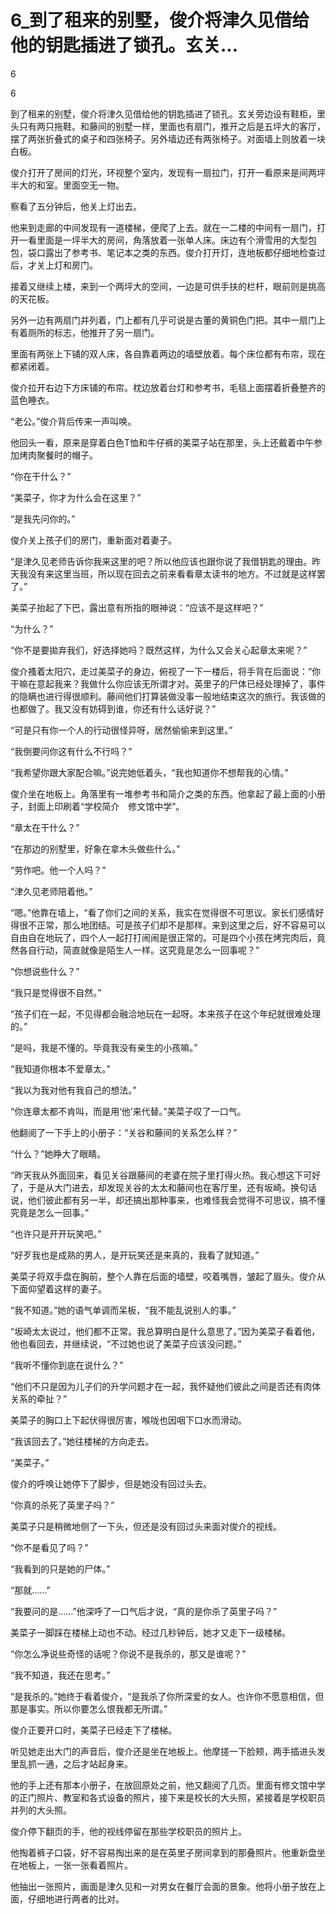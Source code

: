 # 6_到了租来的别墅，俊介将津久见借给他的钥匙插进了锁孔。玄关...

6

6

到了租来的别墅，俊介将津久见借给他的钥匙插进了锁孔。玄关旁边设有鞋柜，里头只有两只拖鞋。和藤间的别墅一样，里面也有扇门，推开之后是五坪大的客厅，摆了两张折叠式的桌子和四张椅子。另外墙边还有两张椅子。对面墙上则放着一块白板。

俊介打开了房间的灯光，环视整个室内，发现有一扇拉门，打开一看原来是间两坪半大的和室。里面空无一物。

察看了五分钟后，他关上灯出去。

他来到走廊的中间发现有一道楼梯，便爬了上去。就在一二楼的中间有一扇门，打开一看里面是一坪半大的房间，角落放着一张单人床。床边有个滑雪用的大型包包，袋口露出了参考书、笔记本之类的东西。俊介打开灯，连地板都仔细地检查过后，才关上灯和房门。

接着又继续上楼，来到一个两坪大的空间，一边是可供手扶的栏杆，眼前则是挑高的天花板。

另外一边有两扇门并列着，门上都有几乎可说是古董的黄铜色门把。其中一扇门上有着厕所的标志，他推开了另一扇门。

里面有两张上下铺的双人床，各自靠着两边的墙壁放着。每个床位都有布帘，现在都紧闭着。

俊介拉开右边下方床铺的布帘。枕边放着台灯和参考书，毛毯上面摆着折叠整齐的蓝色睡衣。

“老公。”俊介背后传来一声叫唤。

他回头一看，原来是穿着白色T恤和牛仔裤的美菜子站在那里，头上还戴着中午参加烤肉聚餐时的帽子。

“你在干什么？”

“美菜子，你才为什么会在这里？”

“是我先问你的。”

俊介关上孩子们的房门，重新面对着妻子。

“是津久见老师告诉你我来这里的吧？所以他应该也跟你说了我借钥匙的理由。昨天我没有来这里当班，所以现在回去之前来看看章太读书的地方。不过就是这样罢了。”

美菜子抬起了下巴，露出意有所指的眼神说：“应该不是这样吧？”

“为什么？”

“你不是要拋弃我们，好选择她吗？既然这样，为什么又会关心起章太来呢？”

俊介搔着太阳穴，走过美菜子的身边，俯视了一下一楼后，将手背在后面说：“你干嘛在意起我来？我做什么你应该无所谓才对。英里子的尸体已经处理掉了，事件的隐瞒也进行得很顺利。藤间他们打算装做没事一般地结束这次的旅行。我该做的也都做了。我又没有妨碍到谁，你还有什么话好说？”

“可是只有你一个人的行动很怪异呀，居然偷偷来到这里。”

“我倒要问你这有什么不行吗？”

“我希望你跟大家配合嘛。”说完她低着头，“我也知道你不想帮我的心情。”

俊介坐在地板上。角落里有一堆参考书和简介之类的东西。他拿起了最上面的小册子，封面上印刷着“学校简介　修文馆中学”。

“章太在干什么？”

“在那边的别墅里，好象在拿木头做些什么。”

“劳作吧。他一个人吗？”

“津久见老师陪着他。”

“嗯。”他靠在墙上，“看了你们之间的关系，我实在觉得很不可思议。家长们感情好得很不正常，那么地团结。可是孩子们却不是那样。来到这里之后，好不容易可以自由自在地玩了，四个人一起打打闹闹是很正常的。可是四个小孩在烤完肉后，竟然各自行动，简直就像是陌生人一样。这究竟是怎么一回事呢？”

“你想说些什么？”

“我只是觉得很不自然。”

“孩子们在一起，不见得都会融洽地玩在一起呀。本来孩子在这个年纪就很难处理的。”

“是吗，我是不懂的。毕竟我没有亲生的小孩嘛。”

“我知道你根本不爱章太。”

“我以为我对他有我自己的想法。”

“你连章太都不肯叫，而是用‘他’来代替。”美菜子叹了一口气。

他翻阅了一下手上的小册子：“关谷和藤间的关系怎么样？”

“什么？”她睁大了眼睛。

“昨天我从外面回来，看见关谷跟藤间的老婆在院子里打得火热。我心想这下可好了，于是从大门进去，却发现关谷的太太和藤间也在客厅里，还有坂崎。换句话说，他们彼此都有另一半，却还搞出那种事来，也难怪我会觉得不可思议，搞不懂究竟是怎么一回事。”

“也许只是开开玩笑吧。”

“好歹我也是成熟的男人，是开玩笑还是来真的，我看了就知道。”

美菜子将双手盘在胸前，整个人靠在后面的墙壁，咬着嘴唇，皱起了眉头。俊介从下面仰望着这样的妻子。

“我不知道。”她的语气单调而呆板，“我不能乱说别人的事。”

“坂崎太太说过，他们都不正常。我总算明白是什么意思了。”因为美菜子看着他，他也看回去，并继续说，“不过她也说了美菜子应该没问题。”

“我听不懂你到底在说什么？”

“他们不只是因为儿子们的升学问题才在一起，我怀疑他们彼此之间是否还有肉体关系的牵扯？”

美菜子的胸口上下起伏得很厉害，喉咙也因咽下口水而滑动。

“我该回去了。”她往楼梯的方向走去。

“美菜子。”

俊介的呼唤让她停下了脚步，但是她没有回过头去。

“你真的杀死了英里子吗？”

美菜子只是稍微地侧了一下头，但还是没有回过头来面对俊介的视线。

“你不是看见了吗？”

“我看到的只是她的尸体。”

“那就……”

“我要问的是……”他深呼了一口气后才说，“真的是你杀了英里子吗？”

美菜子一脚踩在楼梯上动也不动。经过几秒钟后，她才又走下一级楼梯。

“你怎么净说些奇怪的话呢？你说不是我杀的，那又是谁呢？”

“我不知道，我还在思考。”

“是我杀的。”她终于看着俊介，“是我杀了你所深爱的女人。也许你不愿意相信，但那是事实。所以你要怎么恨我都无所谓。”

俊介正要开口时，美菜子已经走下了楼梯。

听见她走出大门的声音后，俊介还是坐在地板上。他摩搓一下脸颊，两手插进头发里乱抓一通，之后才站起身来。

他的手上还有那本小册子，在放回原处之前，他又翻阅了几页。里面有修文馆中学的正门照片、教室和各式设备的照片，接下来是校长的大头照，紧接着是学校职员并列的大头照。

俊介停下翻页的手，他的视线停留在那些学校职员的照片上。

他掏着裤子口袋，好不容易掏出来的是在英里子房间拿到的那叠照片。他重新盘坐在地板上，一张一张看着照片。

他抽出一张照片，画面是津久见和一对男女在餐厅会面的景象。他将小册子放在上面，仔细地进行两者的比对。
